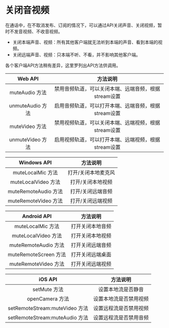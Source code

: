 # 关闭音视频

在通话中，在不取消发布、订阅的情况下，可以通过API关闭声音、关闭视频，暂时不发音视频、不收音视频。

- 关闭本端声音、视频：所有其他客户端就无法听到本端的声音、看到本端的视频。
- 关闭远端声音、视频：只本端不听、不看，并不影响其他客户端。

各个客户端API方法稍有差异，这里罗列出API方法供调用。

Web API | 方法说明
:-: | :-: 
muteAudio 方法	 | 禁用音频轨道，可以关闭本端、远端音频，根据stream设置
unmuteAudio 方法	 | 启用音频轨道，可以打开本端、远端音频，根据stream设置
muteVideo 方法	 | 禁用视频轨道，可以关闭本端、远端视频，根据stream设置
unmuteVideo 方法	 | 启用视频轨道，可以打开本端、远端视频，根据stream设置

Windows API |  方法说明
:-: | :-: 
muteLocalMic 方法	 | 打开/关闭本地麦克风
muteLocalVideo 方法	 | 打开/关闭本地视频
muteRemoteAudio 方法	 | 打开/关闭远端音频
muteRemoteVideo 方法	 | 打开/关闭远端视频

Android API |  方法说明
:-: | :-: 
muteLocalMic 方法	 | 打开关闭本地音频
muteLocalVideo 方法	 | 打开关闭本地视频
muteRemoteAudio 方法	 | 打开关闭远端音频
muteRemoteScreen 方法	 | 打开关闭远端桌面
muteRemoteVideo 方法	 | 打开关闭远端视频

iOS API |  方法说明
:-: | :-: 
setMute 方法	 | 设置本地流是否静音
openCamera 方法	 | 设置本地流是否禁用视频
setRemoteStream:muteVideo 方法	 | 设置远程流是否禁用视频
setRemoteStream:muteAudio 方法	 | 设置远程流是否禁用音频

